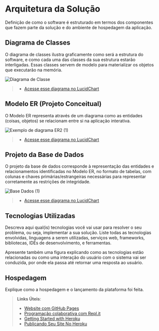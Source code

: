 # Arquitetura da Solução

Definição de como o software é estruturado em termos dos componentes que fazem parte da solução e do ambiente de hospedagem da aplicação.

## Diagrama de Classes

O diagrama de classes ilustra graficamente como será a estrutura do software, e como cada uma das classes da sua estrutura estarão interligadas. Essas classes servem de modelo para materializar os objetos que executarão na memória.

![Diagrama de Classe](https://github.com/user-attachments/assets/1bb6a63e-d612-4cac-b1b4-f49608d731a2)



> - [Acesse esse diagrama no LucidChart](https://lucid.app/lucidchart/141f07c4-2890-4d94-9557-14f768f92d9d/edit?viewport_loc=-480%2C-94%2C666%2C2008%2C0_0&invitationId=inv_b4ae7e4c-6370-4286-ac57-ce82db47f3f6)

## Modelo ER (Projeto Conceitual)

O Modelo ER representa através de um diagrama como as entidades (coisas, objetos) se relacionam entre si na aplicação interativa.

![Exemplo de diagrama ER2 (1)](https://github.com/user-attachments/assets/724de0be-2e47-4c3c-ac2e-a23492b96a39)



> - [Acesse esse diagrama no LucidChart](https://lucid.app/lucidchart/39fcd288-4154-4af5-ba36-ca169a180f85/edit?viewport_loc=-482%2C-257%2C1468%2C2994%2C0_0&invitationId=inv_7de2d0be-7c7e-4b16-ad9a-07f8266dfe5b)

## Projeto da Base de Dados

O projeto da base de dados corresponde à representação das entidades e relacionamentos identificadas no Modelo ER, no formato de tabelas, com colunas e chaves primárias/estrangeiras necessárias para representar corretamente as restrições de integridade.
 
![Base Dados (1)](https://github.com/user-attachments/assets/6d551cc6-d4d0-4598-966a-0b9221a4bca1)


> - [Acesse esse diagrama no LucidChart](https://lucid.app/lucidchart/d8da34d6-263e-401f-b06d-2341092ff27d/edit?viewport_loc=-1305%2C-1108%2C1088%2C2219%2C0_0&invitationId=inv_f84c5a0c-7091-47dd-9049-2bd22be0fc72)

## Tecnologias Utilizadas

Descreva aqui qual(is) tecnologias você vai usar para resolver o seu problema, ou seja, implementar a sua solução. Liste todas as tecnologias envolvidas, linguagens a serem utilizadas, serviços web, frameworks, bibliotecas, IDEs de desenvolvimento, e ferramentas.

Apresente também uma figura explicando como as tecnologias estão relacionadas ou como uma interação do usuário com o sistema vai ser conduzida, por onde ela passa até retornar uma resposta ao usuário.

## Hospedagem

Explique como a hospedagem e o lançamento da plataforma foi feita.

> **Links Úteis**:
>
> - [Website com GitHub Pages](https://pages.github.com/)
> - [Programação colaborativa com Repl.it](https://repl.it/)
> - [Getting Started with Heroku](https://devcenter.heroku.com/start)
> - [Publicando Seu Site No Heroku](http://pythonclub.com.br/publicando-seu-hello-world-no-heroku.html)
